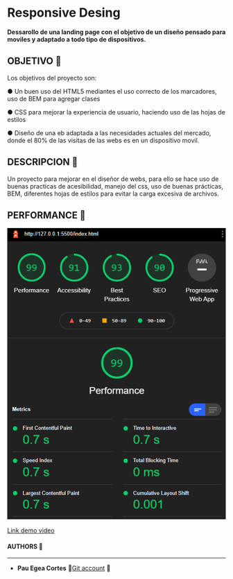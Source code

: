 # Responsive Desing

**Dessarollo de una landing page con el objetivo de un diseño pensado para moviles y adaptado a todo tipo de dispositivos.**

## OBJETIVO :rocket:

Los objetivos del proyecto son:

● Un buen uso del HTML5 mediantes el uso correcto de los marcadores, uso de BEM para agregar clases

● CSS para mejorar la experiencia de usuario, haciendo uso de las hojas de estilos

● Diseño de una eb adaptada a las necesidades actuales del mercado, donde el 80% de las visitas de las webs es en un dispositivo movil.

## DESCRIPCION :rocket:

Un proyecto para mejorar en el diseñor de webs, para ello se hace uso de buenas practicas de acesibilidad, manejo del css, uso de buenas prácticas, BEM,
diferentes hojas de estilos para evitar la carga excesiva de archivos.

## PERFORMANCE :rocket:

![alt text](https://github.com/Oen844/Responsive_desing/blob/main/assets/imgPer/2022-02-05%2023_21_54-Document.png)

 [Link demo video](https://youtu.be/6aw-_RPRyzg)
 
#### AUTHORS :monkey:

---

- **Pau Egea Cortes** 🐛[Git account](https://github.com/Oen844) 🐛
